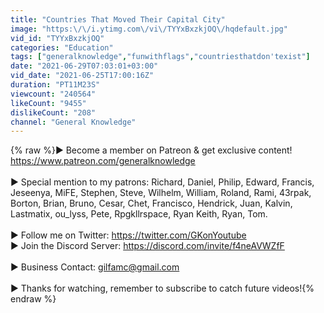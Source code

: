 ```yaml
---
title: "Countries That Moved Their Capital City"
image: "https:\/\/i.ytimg.com\/vi\/TYYxBxzkjOQ\/hqdefault.jpg"
vid_id: "TYYxBxzkjOQ"
categories: "Education"
tags: ["generalknowledge","funwithflags","countriesthatdon'texist"]
date: "2021-06-29T07:03:01+03:00"
vid_date: "2021-06-25T17:00:16Z"
duration: "PT11M23S"
viewcount: "240564"
likeCount: "9455"
dislikeCount: "208"
channel: "General Knowledge"
---
```

{% raw %}▶ Become a member on Patreon &amp; get exclusive content! <a rel="nofollow" target="blank" href="https://www.patreon.com/generalknowledge">https://www.patreon.com/generalknowledge</a><br /><br />▶ Special mention to my patrons: Richard, Daniel, Philip, Edward, Francis, Jeseenya, MiFE, Stephen, Steve, Wilhelm, William, Roland, Rami, 43rpak, Borton, Brian, Bruno, Cesar, Chet, Francisco, Hendrick, Juan, Kalvin, Lastmatix, ou_lyss, Pete, Rpgkllrspace, Ryan Keith, Ryan, Tom.<br /><br />▶ Follow me on Twitter: <a rel="nofollow" target="blank" href="https://twitter.com/GKonYoutube">https://twitter.com/GKonYoutube</a><br />▶ Join the Discord Server: <a rel="nofollow" target="blank" href="https://discord.com/invite/f4neAVWZfF">https://discord.com/invite/f4neAVWZfF</a><br /><br />▶ Business Contact: gilfamc@gmail.com<br /><br />▶ Thanks for watching, remember to subscribe to catch future videos!{% endraw %}
